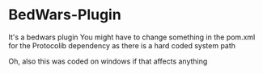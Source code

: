 # BedWars-Plugin
It's a bedwars plugin
You might have to change something in the pom.xml for the Protocolib dependency as there is a hard coded system path

Oh, also this was coded on windows if that affects anything